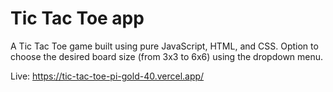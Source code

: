 # Tic Tac Toe app

A Tic Tac Toe game built using pure JavaScript, HTML, and CSS.
Option to choose the desired board size (from 3x3 to 6x6) using the dropdown menu.

Live: https://tic-tac-toe-pi-gold-40.vercel.app/
